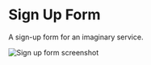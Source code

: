 # Sign Up Form
A sign-up form for an imaginary service.

![Sign up form screenshot](https://github.com/Bwsmorgan/sign-up-form/blob/main/Photos/._coastal_scene.jpg)